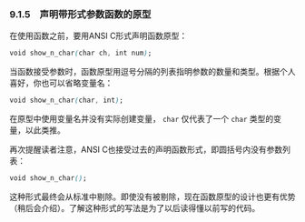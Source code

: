 ### 9.1.5　声明带形式参数函数的原型

在使用函数之前，要用ANSI C形式声明函数原型：

```css
void show_n_char(char ch, int num);
```

当函数接受参数时，函数原型用逗号分隔的列表指明参数的数量和类型。根据个人喜好，你也可以省略变量名：

```css
void show_n_char(char, int);
```

在原型中使用变量名并没有实际创建变量， `char` 仅代表了一个 `char` 类型的变量，以此类推。

再次提醒读者注意，ANSI C也接受过去的声明函数形式，即圆括号内没有参数列表：

```css
void show_n_char();
```

这种形式最终会从标准中剔除。即使没有被剔除，现在函数原型的设计也更有优势（稍后会介绍）。了解这种形式的写法是为了以后读得懂以前写的代码。

